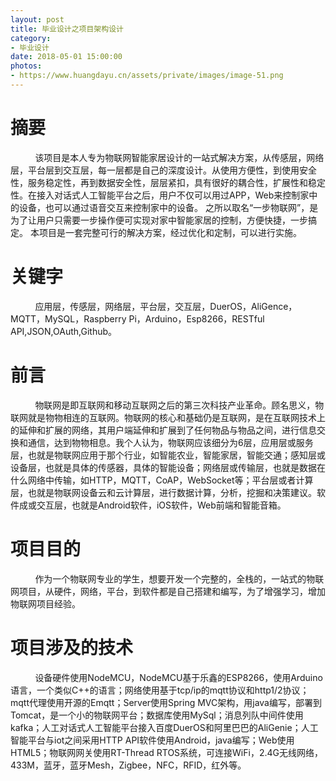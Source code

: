 ```yaml
---
layout: post
title: 毕业设计之项目架构设计
category: 
- 毕业设计
date: 2018-05-01 15:00:00
photos:
- https://www.huangdayu.cn/assets/private/images/image-51.png
---
```


# 摘要
  
&nbsp;&nbsp;&nbsp;&nbsp;&nbsp;&nbsp;&nbsp;&nbsp;&nbsp;&nbsp;该项目是本人专为物联网智能家居设计的一站式解决方案，从传感层，网络层，平台层到交互层，每一层都是自己的深度设计。从使用方便性，到使用安全性，服务稳定性，再到数据安全性，层层紧扣，具有很好的耦合性，扩展性和稳定性。在接入对话式人工智能平台之后，用户不仅可以用过APP，Web来控制家中的设备，也可以通过语音交互来控制家中的设备。
之所以取名“一步物联网”，是为了让用户只需要一步操作便可实现对家中智能家居的控制，方便快捷，一步搞定。
本项目是一套完整可行的解决方案，经过优化和定制，可以进行实施。  

# 关键字
  
&nbsp;&nbsp;&nbsp;&nbsp;&nbsp;&nbsp;&nbsp;&nbsp;&nbsp;&nbsp;应用层，传感层，网络层，平台层，交互层，DuerOS，AliGence，MQTT，MySQL，Raspberry Pi，Arduino，Esp8266，RESTful API,JSON,OAuth,Github。  

# 前言
  
&nbsp;&nbsp;&nbsp;&nbsp;&nbsp;&nbsp;&nbsp;&nbsp;&nbsp;&nbsp;物联网是即互联网和移动互联网之后的第三次科技产业革命。顾名思义，物联网就是物物相连的互联网。物联网的核心和基础仍是互联网，是在互联网技术上的延伸和扩展的网络，其用户端延伸和扩展到了任何物品与物品之间，进行信息交换和通信，达到物物相息。我个人认为，物联网应该细分为6层，应用层或服务层，也就是物联网应用于那个行业，如智能农业，智能家居，智能交通；感知层或设备层，也就是具体的传感器，具体的智能设备；网络层或传输层，也就是数据在什么网络中传输，如HTTP，MQTT，CoAP，WebSocket等；平台层或者计算层，也就是物联网设备云和云计算层，进行数据计算，分析，挖掘和决策建议。软件成或交互层，也就是Android软件，iOS软件，Web前端和智能音箱。  

# 项目目的
  
&nbsp;&nbsp;&nbsp;&nbsp;&nbsp;&nbsp;&nbsp;&nbsp;&nbsp;&nbsp;作为一个物联网专业的学生，想要开发一个完整的，全栈的，一站式的物联网项目，从硬件，网络，平台，到软件都是自己搭建和编写，为了增强学习，增加物联网项目经验。  

# 项目涉及的技术
  
&nbsp;&nbsp;&nbsp;&nbsp;&nbsp;&nbsp;&nbsp;&nbsp;&nbsp;&nbsp;设备硬件使用NodeMCU，NodeMCU基于乐鑫的ESP8266，使用Arduino语言，一个类似C++的语言；网络使用基于tcp/ip的mqtt协议和http1/2协议；mqtt代理使用开源的Emqtt；Server使用Spring MVC架构，用java编写，部署到Tomcat，是一个小的物联网平台；数据库使用MySql；消息列队中间件使用kafka；人工对话式人工智能平台接入百度DuerOS和阿里巴巴的AliGenie；人工智能平台与iot之间采用HTTP API软件使用Android，java编写；Web使用HTML5；物联网网关使用RT-Thread RTOS系统，可连接WiFi，2.4G无线网络，433M，蓝牙，蓝牙Mesh，Zigbee，NFC，RFID，红外等。  
